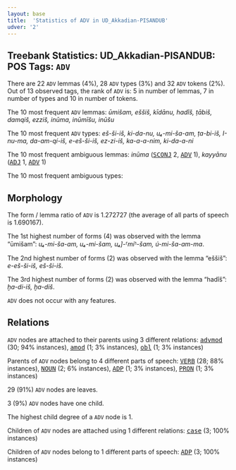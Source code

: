 ```yaml
---
layout: base
title:  'Statistics of ADV in UD_Akkadian-PISANDUB'
udver: '2'
---
```


## Treebank Statistics: UD_Akkadian-PISANDUB: POS Tags: `ADV`

There are 22 `ADV` lemmas (4%), 28 `ADV` types (3%) and 32 `ADV` tokens (2%).
Out of 13 observed tags, the rank of `ADV` is: 5 in number of lemmas, 7 in number of types and 10 in number of tokens.

The 10 most frequent `ADV` lemmas: <em>ūmišam, eššiš, kīdānu, hadîš, ṭābiš, damqiš, ezziš, inūma, inūmīšu, inūšu</em>

The 10 most frequent `ADV` types:  <em>eš-ši-iš, ki-da-nu, u₄-mi-ša-am, ṭa-bi-iš, I-nu-ma, da-am-qí-iš, e-eš-ši-iš, ez-zi-iš, ka-a-a-nim, ki-da-a-ni</em>

The 10 most frequent ambiguous lemmas: <em>inūma</em> (<tt><a href="akk_pisandub-pos-SCONJ.html">SCONJ</a></tt> 2, <tt><a href="akk_pisandub-pos-ADV.html">ADV</a></tt> 1), <em>kayyānu</em> (<tt><a href="akk_pisandub-pos-ADJ.html">ADJ</a></tt> 1, <tt><a href="akk_pisandub-pos-ADV.html">ADV</a></tt> 1)

The 10 most frequent ambiguous types:  



## Morphology

The form / lemma ratio of `ADV` is 1.272727 (the average of all parts of speech is 1.690167).

The 1st highest number of forms (4) was observed with the lemma “ūmišam”: <em>u₄-mi-ša-am, u₄-mi-šam, u₄]-⸢mi⸣-šam, ú-mi-ša-am-ma</em>.

The 2nd highest number of forms (2) was observed with the lemma “eššiš”: <em>e-eš-ši-iš, eš-ši-iš</em>.

The 3rd highest number of forms (2) was observed with the lemma “hadîš”: <em>ḫa-di-iš, ḫa-diš</em>.

`ADV` does not occur with any features.


## Relations

`ADV` nodes are attached to their parents using 3 different relations: <tt><a href="akk_pisandub-dep-advmod.html">advmod</a></tt> (30; 94% instances), <tt><a href="akk_pisandub-dep-amod.html">amod</a></tt> (1; 3% instances), <tt><a href="akk_pisandub-dep-obl.html">obl</a></tt> (1; 3% instances)

Parents of `ADV` nodes belong to 4 different parts of speech: <tt><a href="akk_pisandub-pos-VERB.html">VERB</a></tt> (28; 88% instances), <tt><a href="akk_pisandub-pos-NOUN.html">NOUN</a></tt> (2; 6% instances), <tt><a href="akk_pisandub-pos-ADP.html">ADP</a></tt> (1; 3% instances), <tt><a href="akk_pisandub-pos-PRON.html">PRON</a></tt> (1; 3% instances)

29 (91%) `ADV` nodes are leaves.

3 (9%) `ADV` nodes have one child.

The highest child degree of a `ADV` node is 1.

Children of `ADV` nodes are attached using 1 different relations: <tt><a href="akk_pisandub-dep-case.html">case</a></tt> (3; 100% instances)

Children of `ADV` nodes belong to 1 different parts of speech: <tt><a href="akk_pisandub-pos-ADP.html">ADP</a></tt> (3; 100% instances)

